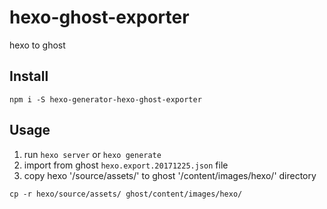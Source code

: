 # hexo-ghost-exporter

hexo to ghost

## Install

```
npm i -S hexo-generator-hexo-ghost-exporter
```

## Usage
1. run `hexo server` or `hexo generate` 
2. import from ghost `hexo.export.20171225.json` file
3. copy hexo '/source/assets/' to ghost '/content/images/hexo/' directory
```
cp -r hexo/source/assets/ ghost/content/images/hexo/
```